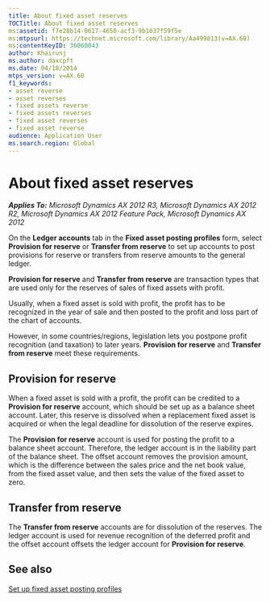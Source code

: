 ```yaml
---
title: About fixed asset reserves
TOCTitle: About fixed asset reserves
ms:assetid: f7e28b14-0617-4650-acf3-9b1037f59f5e
ms:mtpsurl: https://technet.microsoft.com/library/Aa499813(v=AX.60)
ms:contentKeyID: 36060043
author: Khairunj
ms.author: daxcpft
ms.date: 04/18/2014
mtps_version: v=AX.60
f1_keywords:
- asset reverse
- asset reverses
- fixed assets reverse
- fixed assets reverses
- fixed asset reverses
- fixed asset reverse
audience: Application User
ms.search.region: Global
---
```


# About fixed asset reserves 


_**Applies To:** Microsoft Dynamics AX 2012 R3, Microsoft Dynamics AX 2012 R2, Microsoft Dynamics AX 2012 Feature Pack, Microsoft Dynamics AX 2012_

On the **Ledger accounts** tab in the **Fixed asset posting profiles** form, select **Provision for reserve** or **Transfer from reserve** to set up accounts to post provisions for reserve or transfers from reserve amounts to the general ledger.

**Provision for reserve** and **Transfer from reserve** are transaction types that are used only for the reserves of sales of fixed assets with profit.

Usually, when a fixed asset is sold with profit, the profit has to be recognized in the year of sale and then posted to the profit and loss part of the chart of accounts.

However, in some countries/regions, legislation lets you postpone profit recognition (and taxation) to later years. **Provision for reserve** and **Transfer from reserve** meet these requirements.

## Provision for reserve

When a fixed asset is sold with a profit, the profit can be credited to a **Provision for reserve** account, which should be set up as a balance sheet account. Later, this reserve is dissolved when a replacement fixed asset is acquired or when the legal deadline for dissolution of the reserve expires.

The **Provision for reserve** account is used for posting the profit to a balance sheet account. Therefore, the ledger account is in the liability part of the balance sheet. The offset account removes the provision amount, which is the difference between the sales price and the net book value, from the fixed asset value, and then sets the value of the fixed asset to zero.

## Transfer from reserve

The **Transfer from reserve** accounts are for dissolution of the reserves. The ledger account is used for revenue recognition of the deferred profit and the offset account offsets the ledger account for **Provision for reserve**.

## See also

[Set up fixed asset posting profiles](set-up-fixed-asset-posting-profiles.md)

  



